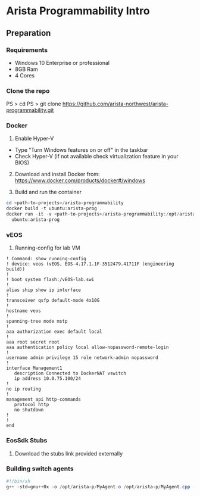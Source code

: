 Arista Programmability Intro
============================

Preparation
-----------

### Requirements

- Windows 10 Enterprise or professional
- 8GB Ram
- 4 Cores

### Clone the repo

PS > cd <path-to-projects>
PS > git clone https://github.com/arista-northwest/arista-programmability.git

### Docker

1. Enable Hyper-V
  * Type "Turn Windows features on or off" in the taskbar
  * Check Hyper-V (if not available check virtualization feature in your BIOS)

2. Download and install Docker from: https://www.docker.com/products/docker#/windows

3. Build and run the container

```ps1
cd <path-to-projects>/arista-programmability
docker build -t ubuntu:arista-prog .
docker run -it -v <path-to-projects>/arista-programmability:/opt/arista-prog `
  ubuntu:arista-prog
```

### vEOS

1. Running-config for lab VM

```
! Command: show running-config
! device: veos (vEOS, EOS-4.17.1.1F-3512479.41711F (engineering build))
!
! boot system flash:/vEOS-lab.swi
!
alias ship show ip interface
!
transceiver qsfp default-mode 4x10G
!
hostname veos
!
spanning-tree mode mstp
!
aaa authorization exec default local
!
aaa root secret root
aaa authentication policy local allow-nopassword-remote-login
!
username admin privilege 15 role network-admin nopassword
!
interface Management1
   description Connected to DockerNAT vswitch
   ip address 10.0.75.100/24
!
no ip routing
!
management api http-commands
   protocol http
   no shutdown
!
!
end
```


### EosSdk Stubs

1. Download the stubs link provided externally

### Building switch agents

```ps1
#!/bin/sh
g++ -std=gnu++0x -o /opt/arista-p/MyAgent.o /opt/arista-p/MyAgent.cpp -leos
```
